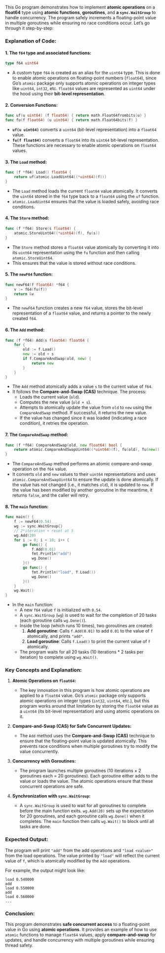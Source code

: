 This Go program demonstrates how to implement **atomic operations** on a **float64** type using **atomic functions**, **goroutines**, and **a `sync.WaitGroup`** to handle concurrency. The program safely increments a floating-point value in multiple goroutines while ensuring no race conditions occur. Let’s go through it step-by-step:

### **Explanation of Code:**

#### **1. The `f64` type and associated functions:**
```go
type f64 uint64
```
- A custom type `f64` is created as an alias for the `uint64` type. This is done to enable atomic operations on floating-point numbers (`float64`), since Go’s `atomic` package only supports atomic operations on integer types like `uint64`, `int32`, etc. `float64` values are represented as `uint64` under the hood using their **bit-level representation**.

#### **2. Conversion Functions:**
```go
func uf(u uint64) (f float64) { return math.Float64frombits(u) }
func fu(f float64) (u uint64) { return math.Float64bits(f) }
```
- **`uf(u uint64)`** converts a `uint64` (bit-level representation) into a `float64` value.
- **`fu(f float64)`** converts a `float64` into its `uint64` bit-level representation. These functions are necessary to enable atomic operations on `float64` values.

#### **3. The `Load` method:**
```go
func (f *f64) Load() float64 {
	return uf(atomic.LoadUint64((*uint64)(f)))
}
```
- The `Load` method loads the current `float64` value atomically. It converts the `uint64` stored in the `f64` type back to a `float64` using the `uf` function. 
- `atomic.LoadUint64` ensures that the value is loaded safely, avoiding race conditions.

#### **4. The `Store` method:**
```go
func (f *f64) Store(s float64) {
	atomic.StoreUint64((*uint64)(f), fu(s))
}
```
- The `Store` method stores a `float64` value atomically by converting it into its `uint64` representation using the `fu` function and then calling `atomic.StoreUint64`.
- This ensures that the value is stored without race conditions.

#### **5. The `newF64` function:**
```go
func newF64(f float64) *f64 {
	v := f64(fu(f))
	return &v
}
```
- The `newF64` function creates a new `f64` value, stores the bit-level representation of a `float64` value, and returns a pointer to the newly created `f64`.

#### **6. The `Add` method:**
```go
func (f *f64) Add(s float64) float64 {
	for {
		old := f.Load()
		new := old + s
		if f.CompareAndSwap(old, new) {
			return new
		}
	}
}
```
- The `Add` method atomically adds a value `s` to the current value of `f64`.
- It follows the **Compare-and-Swap (CAS)** technique. The process:
  - Loads the current value (`old`).
  - Computes the new value (`old + s`).
  - Attempts to atomically update the value from `old` to `new` using the `CompareAndSwap` method. If successful, it returns the new value.
  - If the value has changed since it was loaded (indicating a race condition), it retries the operation.

#### **7. The `CompareAndSwap` method:**
```go
func (f *f64) CompareAndSwap(old, new float64) bool {
	return atomic.CompareAndSwapUint64((*uint64)(f), fu(old), fu(new))
}
```
- The `CompareAndSwap` method performs an atomic compare-and-swap operation on the `f64` value.
- It converts `old` and `new` values to their `uint64` representations and uses `atomic.CompareAndSwapUint64` to ensure the update is done atomically. If the value has not changed (i.e., it matches `old`), it is updated to `new`. If the value has been modified by another goroutine in the meantime, it returns `false`, and the caller will retry.

#### **8. The `main` function:**
```go
func main() {
	f := newF64(0.54)
	wg := sync.WaitGroup{}
	// 2*iteration + reset at 5
	wg.Add(20)
	for i := 0; i < 10; i++ {
		go func() {
			f.Add(0.01)
			fmt.Println("add")
			wg.Done()
		}()
		go func() {
			fmt.Println("load", f.Load())
			wg.Done()
		}()
	}
	wg.Wait()
}
```
- In the `main` function:
  - A new `f64` value `f` is initialized with `0.54`.
  - A `sync.WaitGroup` (`wg`) is used to wait for the completion of 20 tasks (each goroutine calls `wg.Done()`).
  - Inside the loop (which runs 10 times), two goroutines are created:
    1. **Add goroutine**: Calls `f.Add(0.01)` to add `0.01` to the value of `f` atomically, and prints `"add"`.
    2. **Load goroutine**: Calls `f.Load()` to print the current value of `f` atomically.
  - The program waits for all 20 tasks (10 iterations * 2 tasks per iteration) to complete using `wg.Wait()`.

### **Key Concepts and Explanation:**

1. **Atomic Operations on `float64`:**
   - The key innovation in this program is how atomic operations are applied to a `float64` value. Go’s `atomic` package only supports atomic operations on integer types (`int32`, `uint64`, etc.), but this program works around that limitation by storing the `float64` value as a `uint64` (its bit-level representation) and using atomic operations on it.

2. **Compare-and-Swap (CAS) for Safe Concurrent Updates:**
   - The `Add` method uses the **Compare-and-Swap (CAS)** technique to ensure that the floating-point value is updated atomically. This prevents race conditions when multiple goroutines try to modify the value concurrently.

3. **Concurrency with Goroutines:**
   - The program launches multiple goroutines (10 iterations × 2 goroutines each = 20 goroutines). Each goroutine either adds to the value or loads the value. The atomic operations ensure that these concurrent operations are safe.

4. **Synchronization with `sync.WaitGroup`:**
   - A `sync.WaitGroup` is used to wait for all goroutines to complete before the main function exits. `wg.Add(20)` sets up the expectation for 20 goroutines, and each goroutine calls `wg.Done()` when it completes. The `main` function then calls `wg.Wait()` to block until all tasks are done.

### **Expected Output:**
The program will print `"add"` from the add operations and `"load <value>"` from the load operations. The value printed by `"load"` will reflect the current value of `f`, which is atomically modified by the `Add` operations.

For example, the output might look like:
```
load 0.540000
add
load 0.550000
add
load 0.560000
...
```

### **Conclusion:**
This program demonstrates **safe concurrent access** to a floating-point value in Go using **atomic operations**. It provides an example of how to use `atomic` functions to manage `float64` values, apply **compare-and-swap** for updates, and handle concurrency with multiple goroutines while ensuring thread safety.